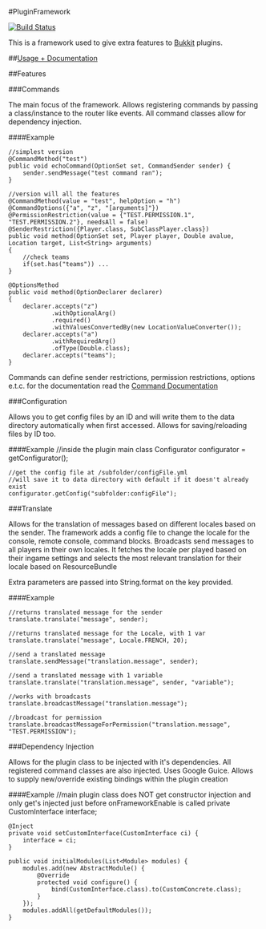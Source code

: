 #PluginFramework

[![Build Status](https://travis-ci.org/Eluinhost/pluginframework.svg?branch=master)](https://travis-ci.org/Eluinhost/pluginframework)

This is a framework used to give extra features to [Bukkit](http://www.bukkit.org/ "Bukkit") plugins.

##[Usage + Documentation](docs/Usage.md)

##Features

###Commands

The main focus of the framework. Allows registering commands by passing a class/instance to the router like events.
All command classes allow for dependency injection.

####Example

    //simplest version
    @CommandMethod("test")
    public void echoCommand(OptionSet set, CommandSender sender) {
        sender.sendMessage("test command ran");
    }

    //version will all the features
    @CommandMethod(value = "test", helpOption = "h")
    @CommandOptions({"a", "z", "[arguments]"})
    @PermissionRestriction(value = {"TEST.PERMISSION.1", "TEST.PERMISSION.2"}, needsAll = false)
    @SenderRestriction({Player.class, SubClassPlayer.class})
    public void method(OptionSet set, Player player, Double avalue, Location target, List<String> arguments)
    {
        //check teams
        if(set.has("teams")) ...
    }

    @OptionsMethod
    public void method(OptionDeclarer declarer)
    {
        declarer.accepts("z")
                .withOptionalArg()
                .required()
                .withValuesConvertedBy(new LocationValueConverter());
        declarer.accepts("a")
                .withRequiredArg()
                .ofType(Double.class);
        declarer.accepts("teams");
    }

Commands can define sender restrictions, permission restrictions, options e.t.c. for the documentation read the
[Command Documentation](docs/Commands.md)

###Configuration

Allows you to get config files by an ID and will write them to the data directory automatically when first accessed.
Allows for saving/reloading files by ID too.

####Example
    //inside the plugin main class
    Configurator configurator = getConfigurator();

    //get the config file at /subfolder/configFile.yml
    //will save it to data directory with default if it doesn't already exist
    configurator.getConfig("subfolder:configFile");

###Translate

Allows for the translation of messages based on different locales based on the sender.
The framework adds a config file to change the locale for the console, remote console, command blocks.
Broadcasts send messages to all players in their own locales.
It fetches the locale per played based on their ingame settings and selects the most relevant translation for their locale
based on ResourceBundle

Extra parameters are passed into String.format on the key provided.

####Example

    //returns translated message for the sender
    translate.translate("message", sender);

    //returns translated message for the Locale, with 1 var
    translate.translate("message", Locale.FRENCH, 20);

    //send a translated message
    translate.sendMessage("translation.message", sender);

    //send a translated message with 1 variable
    translate.translate("translation.message", sender, "variable");
    
    //works with broadcasts
    translate.broadcastMessage("translation.message");

    //broadcast for permission
    translate.broadcastMessageForPermission("translation.message", "TEST.PERMISSION");

###Dependency Injection

Allows for the plugin class to be injected with it's dependencies. All registered command classes are also injected.
Uses Google Guice. Allows to supply new/override existing bindings within the plugin creation

####Example
    //main plugin class does NOT get constructor injection and only get's injected just before onFrameworkEnable is called
    private CustomInterface interface;

    @Inject
    private void setCustomInterface(CustomInterface ci) {
        interface = ci;
    }

    public void initialModules(List<Module> modules) {
        modules.add(new AbstractModule() {
            @Override
            protected void configure() {
                bind(CustomInterface.class).to(CustomConcrete.class);
            }
        });
        modules.addAll(getDefaultModules());
    }
